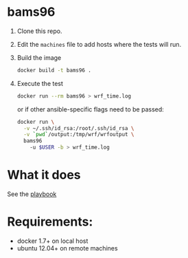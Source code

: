 # bams96

  1. Clone this repo.

  2. Edit the `machines` file to add hosts where the tests will run.

  3. Build the image

     ```bash
     docker build -t bams96 .
     ```

  4. Execute the test

     ```bash
     docker run --rm bams96 > wrf_time.log
     ```

     or if other ansible-specific flags need to be passed:

     ```bash
     docker run \
       -v ~/.ssh/id_rsa:/root/.ssh/id_rsa \
       -v `pwd`/output:/tmp/wrf/wrfoutput \
       bams96
         -u $USER -b > wrf_time.log
     ```

# What it does

See the [playbook](playbook.yml)

# Requirements:

  * docker 1.7+ on local host
  * ubuntu 12.04+ on remote machines
